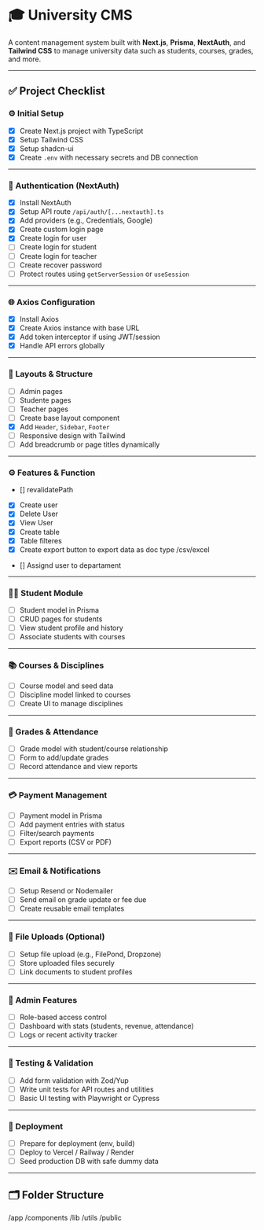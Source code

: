 # 🎓 University CMS

A content management system built with **Next.js**, **Prisma**, **NextAuth**, and **Tailwind CSS** to manage university data such as students, courses, grades, and more.

---

## ✅ Project Checklist

### ⚙️ Initial Setup

- [x] Create Next.js project with TypeScript
- [x] Setup Tailwind CSS
- [x] Setup shadcn-ui
- [x] Create `.env` with necessary secrets and DB connection

---

### 🔐 Authentication (NextAuth)

- [x] Install NextAuth
- [x] Setup API route `/api/auth/[...nextauth].ts`
- [x] Add providers (e.g., Credentials, Google)
- [x] Create custom login page
- [x] Create login for user
- [ ] Create login for student
- [ ] Create login for teacher
- [ ] Create recover password
- [ ] Protect routes using `getServerSession` or `useSession`

---

### 🌐 Axios Configuration

- [x] Install Axios
- [x] Create Axios instance with base URL
- [x] Add token interceptor if using JWT/session
- [x] Handle API errors globally

---

### 🧩 Layouts & Structure

- [ ] Admin pages
- [ ] Studente pages
- [ ] Teacher pages
- [ ] Create base layout component
- [x] Add `Header`, `Sidebar`, `Footer`
- [ ] Responsive design with Tailwind
- [ ] Add breadcrumb or page titles dynamically

---

### ⚙️ Features & Function

- [] revalidatePath
- [x] Create user
- [x] Delete User
- [x] View User
- [x] Create table
- [x] Table filteres
- [x] Create export button to export data as doc type /csv/excel
- [] Assignd user to departament

---

### 🧑‍🎓 Student Module

- [ ] Student model in Prisma
- [ ] CRUD pages for students
- [ ] View student profile and history
- [ ] Associate students with courses

---

### 📚 Courses & Disciplines

- [ ] Course model and seed data
- [ ] Discipline model linked to courses
- [ ] Create UI to manage disciplines

---

### 🧾 Grades & Attendance

- [ ] Grade model with student/course relationship
- [ ] Form to add/update grades
- [ ] Record attendance and view reports

---

### 💳 Payment Management

- [ ] Payment model in Prisma
- [ ] Add payment entries with status
- [ ] Filter/search payments
- [ ] Export reports (CSV or PDF)

---

### ✉️ Email & Notifications

- [ ] Setup Resend or Nodemailer
- [ ] Send email on grade update or fee due
- [ ] Create reusable email templates

---

### 📁 File Uploads (Optional)

- [ ] Setup file upload (e.g., FilePond, Dropzone)
- [ ] Store uploaded files securely
- [ ] Link documents to student profiles

---

### 🧠 Admin Features

- [ ] Role-based access control
- [ ] Dashboard with stats (students, revenue, attendance)
- [ ] Logs or recent activity tracker

---

### 🧪 Testing & Validation

- [ ] Add form validation with Zod/Yup
- [ ] Write unit tests for API routes and utilities
- [ ] Basic UI testing with Playwright or Cypress

---

### 🚀 Deployment

- [ ] Prepare for deployment (env, build)
- [ ] Deploy to Vercel / Railway / Render
- [ ] Seed production DB with safe dummy data

---

## 🗂 Folder Structure

/app
/components
/lib
/utils
/public

